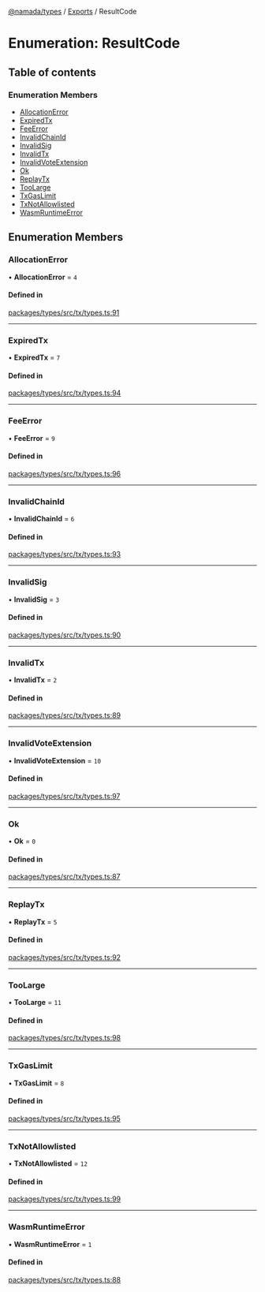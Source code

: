 [@namada/types](../README.md) / [Exports](../modules.md) / ResultCode

# Enumeration: ResultCode

## Table of contents

### Enumeration Members

- [AllocationError](ResultCode.md#allocationerror)
- [ExpiredTx](ResultCode.md#expiredtx)
- [FeeError](ResultCode.md#feeerror)
- [InvalidChainId](ResultCode.md#invalidchainid)
- [InvalidSig](ResultCode.md#invalidsig)
- [InvalidTx](ResultCode.md#invalidtx)
- [InvalidVoteExtension](ResultCode.md#invalidvoteextension)
- [Ok](ResultCode.md#ok)
- [ReplayTx](ResultCode.md#replaytx)
- [TooLarge](ResultCode.md#toolarge)
- [TxGasLimit](ResultCode.md#txgaslimit)
- [TxNotAllowlisted](ResultCode.md#txnotallowlisted)
- [WasmRuntimeError](ResultCode.md#wasmruntimeerror)

## Enumeration Members

### AllocationError

• **AllocationError** = ``4``

#### Defined in

[packages/types/src/tx/types.ts:91](https://github.com/anoma/namada-interface/blob/dedbae7e806a646649051a09499b31d03fef0091/packages/types/src/tx/types.ts#L91)

___

### ExpiredTx

• **ExpiredTx** = ``7``

#### Defined in

[packages/types/src/tx/types.ts:94](https://github.com/anoma/namada-interface/blob/dedbae7e806a646649051a09499b31d03fef0091/packages/types/src/tx/types.ts#L94)

___

### FeeError

• **FeeError** = ``9``

#### Defined in

[packages/types/src/tx/types.ts:96](https://github.com/anoma/namada-interface/blob/dedbae7e806a646649051a09499b31d03fef0091/packages/types/src/tx/types.ts#L96)

___

### InvalidChainId

• **InvalidChainId** = ``6``

#### Defined in

[packages/types/src/tx/types.ts:93](https://github.com/anoma/namada-interface/blob/dedbae7e806a646649051a09499b31d03fef0091/packages/types/src/tx/types.ts#L93)

___

### InvalidSig

• **InvalidSig** = ``3``

#### Defined in

[packages/types/src/tx/types.ts:90](https://github.com/anoma/namada-interface/blob/dedbae7e806a646649051a09499b31d03fef0091/packages/types/src/tx/types.ts#L90)

___

### InvalidTx

• **InvalidTx** = ``2``

#### Defined in

[packages/types/src/tx/types.ts:89](https://github.com/anoma/namada-interface/blob/dedbae7e806a646649051a09499b31d03fef0091/packages/types/src/tx/types.ts#L89)

___

### InvalidVoteExtension

• **InvalidVoteExtension** = ``10``

#### Defined in

[packages/types/src/tx/types.ts:97](https://github.com/anoma/namada-interface/blob/dedbae7e806a646649051a09499b31d03fef0091/packages/types/src/tx/types.ts#L97)

___

### Ok

• **Ok** = ``0``

#### Defined in

[packages/types/src/tx/types.ts:87](https://github.com/anoma/namada-interface/blob/dedbae7e806a646649051a09499b31d03fef0091/packages/types/src/tx/types.ts#L87)

___

### ReplayTx

• **ReplayTx** = ``5``

#### Defined in

[packages/types/src/tx/types.ts:92](https://github.com/anoma/namada-interface/blob/dedbae7e806a646649051a09499b31d03fef0091/packages/types/src/tx/types.ts#L92)

___

### TooLarge

• **TooLarge** = ``11``

#### Defined in

[packages/types/src/tx/types.ts:98](https://github.com/anoma/namada-interface/blob/dedbae7e806a646649051a09499b31d03fef0091/packages/types/src/tx/types.ts#L98)

___

### TxGasLimit

• **TxGasLimit** = ``8``

#### Defined in

[packages/types/src/tx/types.ts:95](https://github.com/anoma/namada-interface/blob/dedbae7e806a646649051a09499b31d03fef0091/packages/types/src/tx/types.ts#L95)

___

### TxNotAllowlisted

• **TxNotAllowlisted** = ``12``

#### Defined in

[packages/types/src/tx/types.ts:99](https://github.com/anoma/namada-interface/blob/dedbae7e806a646649051a09499b31d03fef0091/packages/types/src/tx/types.ts#L99)

___

### WasmRuntimeError

• **WasmRuntimeError** = ``1``

#### Defined in

[packages/types/src/tx/types.ts:88](https://github.com/anoma/namada-interface/blob/dedbae7e806a646649051a09499b31d03fef0091/packages/types/src/tx/types.ts#L88)

